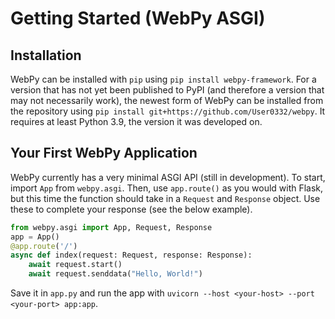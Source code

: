 # Getting Started (WebPy ASGI)

## Installation
WebPy can be installed with `pip` using `pip install webpy-framework`. For a version that has not yet been published to PyPI (and therefore a version that may not necessarily work), the newest form of WebPy can be installed from the repository using `pip install git+https://github.com/User0332/webpy`. It requires at least Python 3.9, the version it was developed on.

## Your First WebPy Application

WebPy currently has a very minimal ASGI API (still in development). To start, import `App` from `webpy.asgi`. Then, use `app.route()` as you would with Flask, but this time the function should take in a `Request` and `Response` object. Use these to complete your response (see the below example).

```py
from webpy.asgi import App, Request, Response
app = App()
@app.route('/')
async def index(request: Request, response: Response):
    await request.start()
    await request.senddata("Hello, World!")
```

Save it in `app.py` and run the app with `uvicorn --host <your-host> --port <your-port> app:app`.
